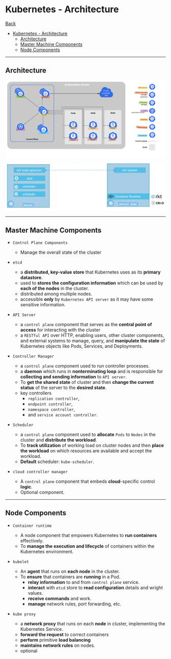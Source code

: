 # Kubernetes - Architecture

[Back](../../index.md)

- [Kubernetes - Architecture](#kubernetes---architecture)
  - [Architecture](#architecture)
  - [Master Machine Components](#master-machine-components)
  - [Node Components](#node-components)

---

## Architecture

![kub_architecture](./pic/kub_architecture.png)

![pic](./pic/master_vs_worker.png)

---

## Master Machine Components

- `Control Plane Components`

  - Manage the overall state of the cluster

- `etcd`

  - a **distributed, key-value store** that Kubernetes uses as its **primary datastore**.
  - used to **stores the configuration information** which can be used by **each of the nodes** in the cluster.
  - distributed among multiple nodes.
  - accessible **only** by `Kubernetes API server` as it may have some sensitive information.

- `API Server`

  - a `control plane` component that serves as the **central point of access** for interacting with the cluster
  - a `RESTful API` over HTTP, enabling users, other cluster components, and external systems to manage, query, and **manipulate the state** of Kubernetes objects like Pods, Services, and Deployments.

- `Controller Manager`

  - a `control plane` component used to run controller processes.
  - a **daemon** which runs in **nonterminating loop** and is responsible for **collecting and sending information** to `API server`.
  - To **get the shared state** of cluster and then **change the current status** of the server to the **desired state**.
  - key controllers
    - `replication controller`,
    - `endpoint controller`,
    - `namespace controller`,
    - and `service account controller`.

- `Scheduler`

  - a `control plane` component used to **allocate** `Pods` to `Nodes` in the cluster and **distribute the workload**.
  - To **track utilization** of working load on cluster nodes and then **place the workload** on which resources are available and accept the workload.
  - **Default** scheduler: `kube-scheduler`.

- `cloud controller manager`
  - A `control plane` component that embeds **cloud**-specific control **logic**.
  - Optional component.

---

## Node Components

- `Container runtime`

  - A node component that empowers Kubernetes to **run containers** effectively.
  - To **manage the execution and lifecycle** of containers within the Kubernetes environment.

- `kubelet`

  - An **agent** that runs on **each node** in the cluster.
  - To **ensure** that containers are **running** in a Pod.
    - **relay information** to and from `control plane` service.
    - **interact** with `etcd` store to **read configuration** details and wright values.
    - **receive commands** and work.
    - **manage** network rules, port forwarding, etc.

- `kube proxy`
  - a **network proxy** that runs on each **node** in cluster, implementing the Kubernetes Service.
  - **forward the request** to correct containers
  - **perform** primitive **load balancing**
  - **maintains network rules** on nodes.
  - optional
